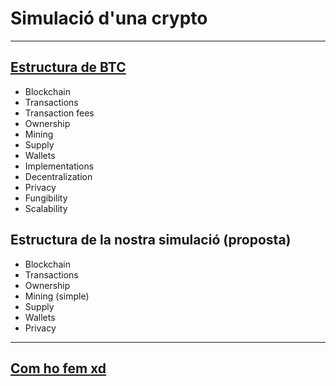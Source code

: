 # Simulació d'una crypto

---

## [Estructura de BTC](https://en.wikipedia.org/wiki/Bitcoin#Design)

- Blockchain
- Transactions
- Transaction fees
- Ownership
- Mining
- Supply
- Wallets
- Implementations
- Decentralization
- Privacy
- Fungibility
- Scalability

## Estructura de la nostra simulació (proposta)

- Blockchain  
- Transactions
- Ownership
- Mining (simple)
- Supply
- Wallets
- Privacy

---

## [Com ho fem xd](https://s14-eu5.startpage.com/cgi-bin/serveimage?url=https%3A%2F%2Fi.ytimg.com%2Fvi%2Fr0kn0gX8TFY%2Fhqdefault.jpg&sp=68a0b54cfb3af8d43075e368c3a81d40)
